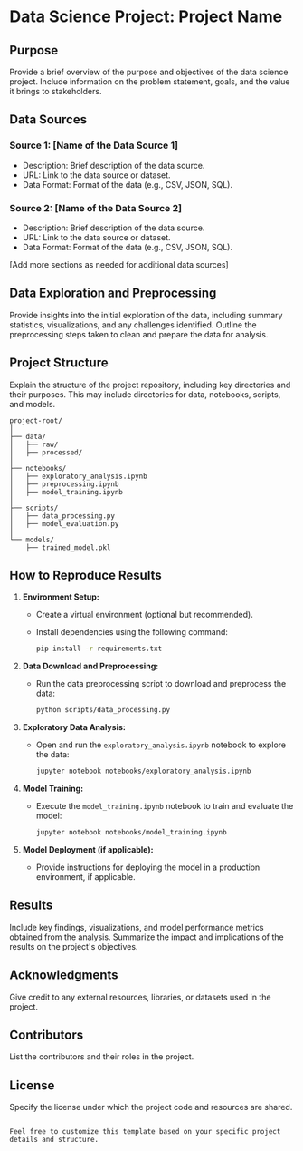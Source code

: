 # Data Science Project: Project Name

## Purpose

Provide a brief overview of the purpose and objectives of the data science project. Include information on the problem statement, goals, and the value it brings to stakeholders.

## Data Sources

### Source 1: [Name of the Data Source 1]

- Description: Brief description of the data source.
- URL: Link to the data source or dataset.
- Data Format: Format of the data (e.g., CSV, JSON, SQL).

### Source 2: [Name of the Data Source 2]

- Description: Brief description of the data source.
- URL: Link to the data source or dataset.
- Data Format: Format of the data (e.g., CSV, JSON, SQL).

[Add more sections as needed for additional data sources]

## Data Exploration and Preprocessing

Provide insights into the initial exploration of the data, including summary statistics, visualizations, and any challenges identified. Outline the preprocessing steps taken to clean and prepare the data for analysis.

## Project Structure

Explain the structure of the project repository, including key directories and their purposes. This may include directories for data, notebooks, scripts, and models.

```plaintext
project-root/
│
├── data/
│   ├── raw/
│   ├── processed/
│
├── notebooks/
│   ├── exploratory_analysis.ipynb
│   ├── preprocessing.ipynb
│   ├── model_training.ipynb
│
├── scripts/
│   ├── data_processing.py
│   ├── model_evaluation.py
│
└── models/
    ├── trained_model.pkl
```

## How to Reproduce Results

1. **Environment Setup:**
   - Create a virtual environment (optional but recommended).
   - Install dependencies using the following command:

     ```bash
     pip install -r requirements.txt
     ```

2. **Data Download and Preprocessing:**
   - Run the data preprocessing script to download and preprocess the data:

     ```bash
     python scripts/data_processing.py
     ```

3. **Exploratory Data Analysis:**
   - Open and run the `exploratory_analysis.ipynb` notebook to explore the data:

     ```bash
     jupyter notebook notebooks/exploratory_analysis.ipynb
     ```

4. **Model Training:**
   - Execute the `model_training.ipynb` notebook to train and evaluate the model:

     ```bash
     jupyter notebook notebooks/model_training.ipynb
     ```

5. **Model Deployment (if applicable):**
   - Provide instructions for deploying the model in a production environment, if applicable.

## Results

Include key findings, visualizations, and model performance metrics obtained from the analysis. Summarize the impact and implications of the results on the project's objectives.

## Acknowledgments

Give credit to any external resources, libraries, or datasets used in the project.

## Contributors

List the contributors and their roles in the project.

## License

Specify the license under which the project code and resources are shared.
```

Feel free to customize this template based on your specific project details and structure.